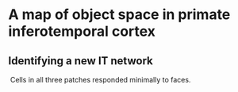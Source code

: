 # A map of object space in primate inferotemporal cortex

## Identifying a new IT network

​	Cells in all three patches responded minimally to faces.